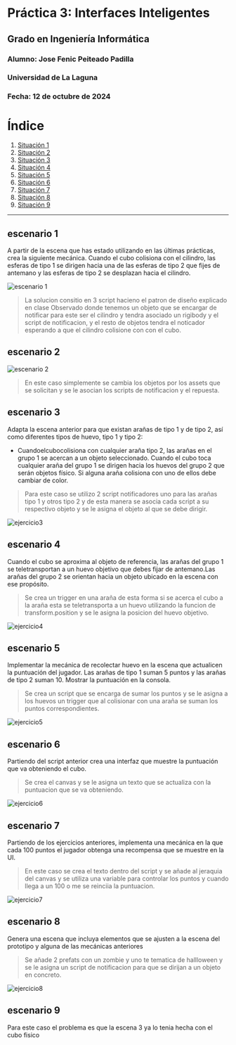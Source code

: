 # Práctica 3: Interfaces Inteligentes
## Grado en Ingeniería Informática

### Alumno: Jose Fenic Peiteado Padilla

### Universidad de La Laguna
### Fecha: 12 de octubre de 2024


# Índice
1. [Situación 1](#escenario-1)  
2. [Situación 2](#escenario-2)
3. [Situación 3](#escenario-3)
4. [Situación 4](#escenario-4)
5. [Situación 5](#escenario-5)
6. [Situación 6](#escenario-6)
7. [Situación 7](#escenario-7)
8. [Situación 8](#escenario-8)
9. [Situación 9](#escenario-9)


---
## escenario 1
A partir de la escena que has estado utilizando en las últimas prácticas, crea la siguiente mecánica. Cuando el cubo colisiona con el cilindro, las esferas de tipo 1 se dirigen hacia una de las esferas de tipo 2 que fijes de antemano y las esferas de tipo 2 se desplazan hacia el cilindro.

![escenario 1](./escenario1.gif)
> La solucion consitio en 3 script hacieno el patron de diseño explicado en clase Observado donde tenemos un objeto que se encargar de notificar para este ser el cilindro y tendra asociado un rigibody y el script de notificacion, y el resto de objetos tendra el noticador esperando a que el cilindro colisione con con el cubo.

## escenario 2
![escenario 2](./escenario2.gif)

> En este caso simplemente se cambia los objetos por los assets que se solicitan y se le asocian los scripts de notificacion y el repuesta.


## escenario 3
Adapta la escena anterior para que existan arañas de tipo 1 y de tipo 2, así como
 diferentes tipos de huevo, tipo 1 y tipo 2:
 - Cuandoelcubocolisiona con cualquier araña tipo 2, las arañas en el
 grupo 1 se acercan a un objeto seleccionado. Cuando el cubo toca
 cualquier araña del grupo 1 se dirigen hacia los huevos del grupo 2 que
 serán objetos físico. Si alguna araña colisiona con uno de ellos debe
 cambiar de color.

 > Para este caso se utilizo 2 script notificadores uno para las arañas tipo 1 y otros tipo 2
 y de esta manera se asocia cada script a su respectivo objeto y se le asigna el objeto al que se debe dirigir.

 ![ejercicio3](./ejercicio3.gif)


## escenario 4

 Cuando el cubo se aproxima al objeto de referencia, las arañas del grupo 1 se
 teletransportan a un huevo objetivo que debes fijar de antemano.Las arañas del
 grupo 2 se orientan hacia un objeto ubicado en la escena con ese propósito.

> Se crea un trigger en una araña de esta forma si se acerca el cubo a la araña esta se teletransporta a un huevo
 utilizando la funcion de transform.position y se le asigna la posicion del huevo objetivo.
 
 ![ejercicio4](./ejercicio4.gif)

## escenario 5
Implementar la mecánica de recolectar huevo en la escena que actualicen la
 puntuación del jugador. Las arañas de tipo 1 suman 5 puntos y las arañas de tipo 2
 suman 10. Mostrar la puntuación en la consola.

> Se crea un script que se encarga de sumar los puntos y se le asigna a los huevos un trigger que al colisionar con una araña se suman los puntos correspondientes.

 ![ejercicio5](./ejercicio5.gif)

## escenario 6

Partiendo del script anterior crea una interfaz que muestre la puntuación que va obteniendo el cubo.

> Se crea el canvas y se le asigna un texto que se actualiza con la puntuacion que se va obteniendo.

 ![ejercicio6](./ejercicio6.gif)

## escenario 7

 Partiendo de los ejercicios anteriores, implementa una mecánica en la que cada 100 puntos el jugador obtenga una recompensa que se muestre en la UI.

> En este caso se crea el texto dentro del script y se añade al jeraquia del canvas y se utiliza una variable para controlar los puntos y cuando llega a un 100 o me se reinciia la puntuacion.

 ![ejercicio7](./ejercicio7.gif)


## escenario 8

Genera una escena que incluya elementos que se ajusten a la escena del prototipo y alguna de las mecánicas anteriores

> Se añade 2 prefats con un zombie y uno te tematica de hallloween y se le asigna un script de notificacion para que se dirijan a un objeto en concreto.

 ![ejercicio8](./ejercicio8.gif)


## escenario 9

Para este caso el problema es que la escena 3 ya lo tenia hecha con el cubo fisico
